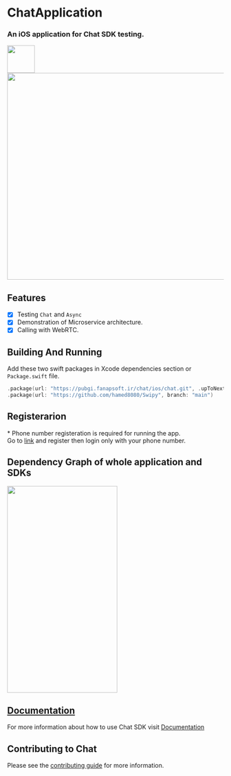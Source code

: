 # ChatApplication
### An iOS application for Chat SDK testing.
<img src="https://github.com/hamed8080/chat-application/raw/main/images/icon.png" width="64" height="64">
<br />

<img src="https://github.com/hamed8080/chat-application/raw/main/images/main.png"  width="640" height="480">
<br />

## Features
- [x] Testing `Chat` and `Async`
- [x] Demonstration of Microservice architecture.
- [x] Calling with WebRTC.

## Building And Running
Add these two swift packages in Xcode dependencies section or `Package.swift` file. 

```swift
.package(url: "https://pubgi.fanapsoft.ir/chat/ios/chat.git", .upToNextMinor(from: "1.2.0")),
.package(url: "https://github.com/hamed8080/Swipy", branch: "main")
```

## Registerarion
&ast; Phone number registeration is required for running the app.
<br />
Go to [link](https://accounts.pod.ir/) and register then login only with your phone number.


## Dependency Graph of whole application and SDKs
<img src="https://github.com/hamed8080/chat-application/raw/main/images/dependencies.jpg"  width="256" height="480">
<br />


## [Documentation](https://hamed8080.gitlab.io/chat/documentation/chat/)
For more information about how to use Chat SDK visit [Documentation](https://hamed8080.gitlab.io/chat/documentation/Chat/) 
<br/>

## Contributing to Chat
Please see the [contributing guide](/CONTRIBUTING.md) for more information.

<!-- Copyright (c) 2021-2022 Apple Inc and the Swift Project authors. All Rights Reserved. -->
